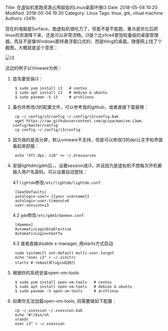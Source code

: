 Title: 在虚拟机里跑资源占用超低的Linux桌面环境i3
Date: 2018-05-04 10:20
Modified: 2018-05-04 19:30
Category: Linux
Tags: linux, gtk, vitual machine
Authors: r341h

现在的电脑是Surface，跑虚拟机很吃力了，但是不是不能跑，重点是优化后把linux的资源降下来，还是可以非常流畅。i3是个比xfce4更加轻量级的桌面管理器，而且不是像Windows那样悬浮窗口式的，而是tiling的桌面。随便网上找了个截图，大概就是这个意思：

![i3](https://i3wm.org/screenshots/i3-1.png)

这边的例子以Vmware为例：


1. 首先要安装i3：

        $ sudo yum install i3   # centos
        $ sudo apt install i3   # debian & ubuntu
        $ sudo pacman -S i3     # archlinux

2. 备份并修改i3的配置文件，可以参考我的github，或者直接下载替换：

        cp ~/.config/i3/config ~/.config/i3/config.bak
        wget https://raw.githubusercontent.com/gccpacman/vm-i3wm-config/master/config
        cp config ~/.config/i3/config

3. 因为我的是高分屏，默认vmware不支持，但是可以修改i3的dpi让文字和界面看起来舒服：

        echo "Xft.dpi: 118" >> ~/.Xresources

4. 安装lightdm/gdm后，，设置session成i3，并且因为是虚拟机不想每次开机都输入用户名密码，可以设置自动登陆：

    4.1 `lightdm`修改`/etc/lightdm/lightdm.conf`:

        [SeatDefaults]
        autologin-user= {{your username}}
        autologin-user-timeout=0
        user-session=i3

    4.2 `gdm`修改`/etc/gdm3/daemon.conf`:

        [daemon]
        AutomaticLoginEnable=true
        AutomaticLogin=teotfw

    4.3 或者直接disable x-manager, 用startx方式启动

        sudo systemctl set-default multi-user.target
        echo "exec i3" > ~/.xinitrc
        startx # reboot并login后执行


5. 根据你的系统安装open-vm-tools

        $ sudo yum install open-vm-tools   # centos
        $ sudo apt install open-vm-tools   # debian & ubuntu
        $ sudo pacman -S open-vm-tools     # archlinux

6. 如果你无法加载open-vm-tools, 则需要做如下配置：

        cp ~/.xsession ~/.xsession.bak
        echo "#!/bin/sh
        xrandr
        exec i3" > ~/.xsession
